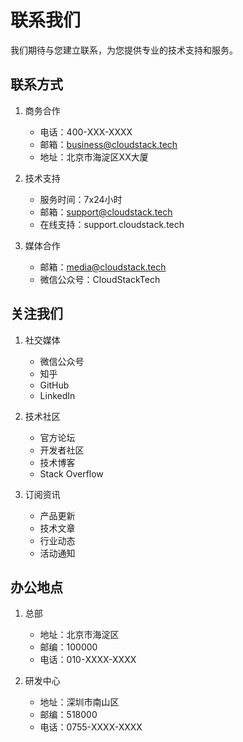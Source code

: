 # 联系我们

我们期待与您建立联系，为您提供专业的技术支持和服务。

## 联系方式

1. 商务合作
   - 电话：400-XXX-XXXX
   - 邮箱：business@cloudstack.tech
   - 地址：北京市海淀区XX大厦

2. 技术支持
   - 服务时间：7x24小时
   - 邮箱：support@cloudstack.tech
   - 在线支持：support.cloudstack.tech

3. 媒体合作
   - 邮箱：media@cloudstack.tech
   - 微信公众号：CloudStackTech

## 关注我们

1. 社交媒体
   - 微信公众号
   - 知乎
   - GitHub
   - LinkedIn

2. 技术社区
   - 官方论坛
   - 开发者社区
   - 技术博客
   - Stack Overflow

3. 订阅资讯
   - 产品更新
   - 技术文章
   - 行业动态
   - 活动通知

## 办公地点

1. 总部
   - 地址：北京市海淀区
   - 邮编：100000
   - 电话：010-XXXX-XXXX

2. 研发中心
   - 地址：深圳市南山区
   - 邮编：518000
   - 电话：0755-XXXX-XXXX 